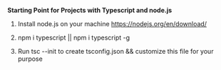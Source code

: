 **Starting Point for Projects with Typescript and node.js**

1. Install node.js on your machine
https://nodejs.org/en/download/

2. npm i typescript || npm i typescript -g

3. Run tsc --init to create tsconfig.json && customize this file for your purpose
